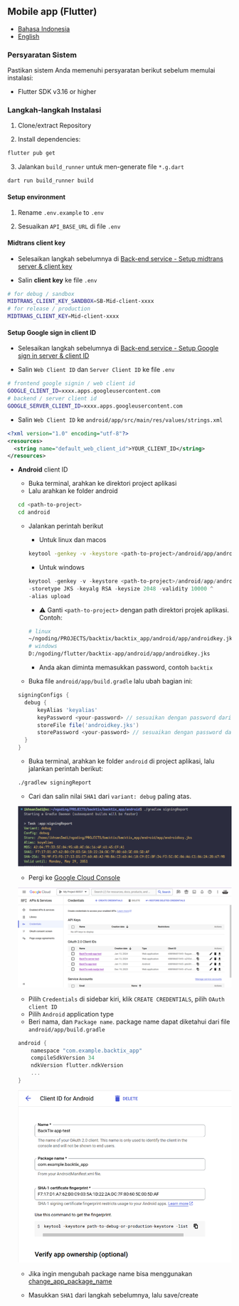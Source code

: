 ## Mobile app (Flutter)

- [Bahasa Indonesia](./mobile-app.md)
- [English](./mobile-app.en.md)

### Persyaratan Sistem

Pastikan sistem Anda memenuhi persyaratan berikut sebelum memulai instalasi:

- Flutter SDK v3.16 or higher

### Langkah-langkah Instalasi

1. Clone/extract Repository

2. Install dependencies:
```bash
flutter pub get
```
3. Jalankan `build_runner` untuk men-generate file `*.g.dart`

```bash
dart run build_runner build
```

#### Setup environment

1. Rename `.env.example` to `.env`

2. Sesuaikan `API_BASE_URL` di file `.env`

#### Midtrans client key

- Selesaikan langkah sebelumnya di [Back-end service - Setup midtrans server & client key](api-service.md#setup-midtrans-server--client-key)

- Salin **client key** ke file `.env`

```sh
# for debug / sandbox
MIDTRANS_CLIENT_KEY_SANDBOX=SB-Mid-client-xxxx
# for release / production
MIDTRANS_CLIENT_KEY=Mid-client-xxxx
```

#### Setup **Google sign in** client ID

- Selesaikan langkah sebelumnya di [Back-end service - Setup Google sign in server & client ID](api-service.md#setup-google-sign-in-server--client-id)

- Salin `Web Client ID` dan `Server Client ID` ke file `.env`

```sh
# frontend google signin / web client id
GOOGLE_CLIENT_ID=xxxx.apps.googleusercontent.com
# backend / server client id
GOOGLE_SERVER_CLIENT_ID=xxxx.apps.googleusercontent.com
```

- Salin `Web Client ID` ke `android/app/src/main/res/values/strings.xml`

```xml
<?xml version="1.0" encoding="utf-8"?>
<resources>
  <string name="default_web_client_id">YOUR_CLIENT_ID</string> 
</resources>
```

- **Android** client ID

  - Buka terminal, arahkan ke direktori project aplikasi
  - Lalu arahkan ke folder android

  ```bash
  cd <path-to-project>
  cd android
  ```

  - Jalankan perintah berikut

    - Untuk linux dan macos
    ```bash
    keytool -genkey -v -keystore <path-to-project>/android/app/androidkey.jks -keyalg RSA -keysize 2048 -validity 10000 -alias keyalias

    ```
    - Untuk windows
    ```powershell
    keytool -genkey -v -keystore <path-to-project>/android/app/androidkey.jks ^
    -storetype JKS -keyalg RSA -keysize 2048 -validity 10000 ^
    -alias upload
    ```
    - :warning: Ganti `<path-to-project>` dengan path direktori projek aplikasi.
    Contoh:
    ```bash
    # linux
    ~/ngoding/PROJECTS/backtix/backtix_app/android/app/androidkey.jks
    # windows
    D:/ngoding/flutter/backtix-app/android/app/androidkey.jks
    ```
    - Anda akan diminta memasukkan password, contoh `backtix`

  - Buka file `android/app/build.gradle` lalu ubah bagian ini:
  ```gradle
  signingConfigs {
    debug {
        keyAlias 'keyalias'
        keyPassword <your-password> // sesuaikan dengan password dari langkah sebelumnya
        storeFile file('androidkey.jks')
        storePassword <your-password> // sesuaikan dengan password dari langkah sebelumnya
    }
  }
  ```

  - Buka terminal, arahkan ke folder `android`
di project aplikasi, lalu jalankan perintah berikut:

  ```bash
  ./gradlew signingReport
  ```
  - Cari dan salin nilai `SHA1` dari `variant: debug` paling atas.

  ![Terminal](/assets/Screenshot_5.png)

  - Pergi ke [Google Cloud Console](https://console.cloud.google.com)

  ![Cloud Console](/assets/Screenshot_2.png)

  - Pilih `Credentials` di sidebar kiri, klik `CREATE CREDENTIALS`, pilih `OAuth client ID`
  - Pilih `Android` application type
  - Beri nama, dan `Package name`. package name dapat diketahui dari file `android/app/build.gradle`

  ```gradle
  android {
      namespace "com.example.backtix_app"
      compileSdkVersion 34
      ndkVersion flutter.ndkVersion
      ...
  }
  ```

  ![Cloud Console](/assets/Screenshot_6.png)


  - Jika ingin mengubah package name bisa menggunakan [change_app_package_name](https://pub.dev/packages/change_app_package_name)

  - Masukkan `SHA1` dari langkah sebelumnya, lalu save/create